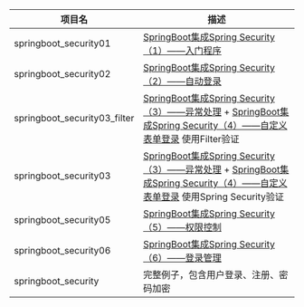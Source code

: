 | 项目名                       | 描述                                                         |
| ---------------------------- | ------------------------------------------------------------ |
| springboot_security01        | [SpringBoot集成Spring Security（1）——入门程序](https://blog.csdn.net/yuanlaijike/article/details/80249235) |
| springboot_security02        | [SpringBoot集成Spring Security（2）——自动登录](https://blog.csdn.net/yuanlaijike/article/details/80249869) |
| springboot_security03_filter | [SpringBoot集成Spring Security（3）——异常处理](https://blog.csdn.net/yuanlaijike/article/details/80250389) + [SpringBoot集成Spring Security（4）——自定义表单登录](https://blog.csdn.net/yuanlaijike/article/details/80253922) 使用Filter验证 |
| springboot_security03        | [SpringBoot集成Spring Security（3）——异常处理](https://blog.csdn.net/yuanlaijike/article/details/80250389) + [SpringBoot集成Spring Security（4）——自定义表单登录](https://blog.csdn.net/yuanlaijike/article/details/80253922) 使用Spring Security验证 |
| springboot_security05        | [SpringBoot集成Spring Security（5）——权限控制](https://blog.csdn.net/yuanlaijike/article/details/80327880) |
| springboot_security06        | [SpringBoot集成Spring Security（6）——登录管理](https://blog.csdn.net/yuanlaijike/article/details/84638745) |
| springboot_security          | 完整例子，包含用户登录、注册、密码加密                       |
